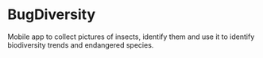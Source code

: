 # BugDiversity
 Mobile app to collect pictures of insects, identify them and use it to identify biodiversity trends and endangered species.

